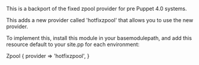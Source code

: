 This is a backport of the fixed zpool provider for pre Puppet 4.0 systems.

This adds a new provider called 'hotfixzpool' that allows you to use the new provider.

To implement this, install this module in your basemodulepath, and add this resource default to your site.pp for each environment:

Zpool {
  provider => 'hotfixzpool',
}
